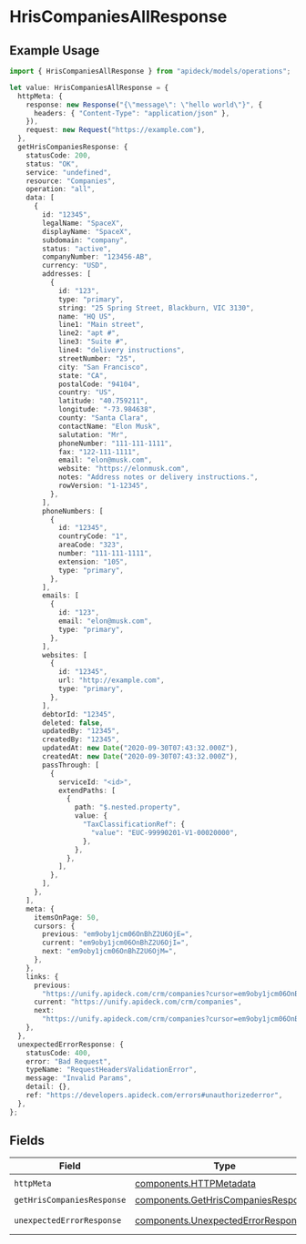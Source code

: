 # HrisCompaniesAllResponse

## Example Usage

```typescript
import { HrisCompaniesAllResponse } from "apideck/models/operations";

let value: HrisCompaniesAllResponse = {
  httpMeta: {
    response: new Response("{\"message\": \"hello world\"}", {
      headers: { "Content-Type": "application/json" },
    }),
    request: new Request("https://example.com"),
  },
  getHrisCompaniesResponse: {
    statusCode: 200,
    status: "OK",
    service: "undefined",
    resource: "Companies",
    operation: "all",
    data: [
      {
        id: "12345",
        legalName: "SpaceX",
        displayName: "SpaceX",
        subdomain: "company",
        status: "active",
        companyNumber: "123456-AB",
        currency: "USD",
        addresses: [
          {
            id: "123",
            type: "primary",
            string: "25 Spring Street, Blackburn, VIC 3130",
            name: "HQ US",
            line1: "Main street",
            line2: "apt #",
            line3: "Suite #",
            line4: "delivery instructions",
            streetNumber: "25",
            city: "San Francisco",
            state: "CA",
            postalCode: "94104",
            country: "US",
            latitude: "40.759211",
            longitude: "-73.984638",
            county: "Santa Clara",
            contactName: "Elon Musk",
            salutation: "Mr",
            phoneNumber: "111-111-1111",
            fax: "122-111-1111",
            email: "elon@musk.com",
            website: "https://elonmusk.com",
            notes: "Address notes or delivery instructions.",
            rowVersion: "1-12345",
          },
        ],
        phoneNumbers: [
          {
            id: "12345",
            countryCode: "1",
            areaCode: "323",
            number: "111-111-1111",
            extension: "105",
            type: "primary",
          },
        ],
        emails: [
          {
            id: "123",
            email: "elon@musk.com",
            type: "primary",
          },
        ],
        websites: [
          {
            id: "12345",
            url: "http://example.com",
            type: "primary",
          },
        ],
        debtorId: "12345",
        deleted: false,
        updatedBy: "12345",
        createdBy: "12345",
        updatedAt: new Date("2020-09-30T07:43:32.000Z"),
        createdAt: new Date("2020-09-30T07:43:32.000Z"),
        passThrough: [
          {
            serviceId: "<id>",
            extendPaths: [
              {
                path: "$.nested.property",
                value: {
                  "TaxClassificationRef": {
                    "value": "EUC-99990201-V1-00020000",
                  },
                },
              },
            ],
          },
        ],
      },
    ],
    meta: {
      itemsOnPage: 50,
      cursors: {
        previous: "em9oby1jcm06OnBhZ2U6OjE=",
        current: "em9oby1jcm06OnBhZ2U6OjI=",
        next: "em9oby1jcm06OnBhZ2U6OjM=",
      },
    },
    links: {
      previous:
        "https://unify.apideck.com/crm/companies?cursor=em9oby1jcm06OnBhZ2U6OjE%3D",
      current: "https://unify.apideck.com/crm/companies",
      next:
        "https://unify.apideck.com/crm/companies?cursor=em9oby1jcm06OnBhZ2U6OjM",
    },
  },
  unexpectedErrorResponse: {
    statusCode: 400,
    error: "Bad Request",
    typeName: "RequestHeadersValidationError",
    message: "Invalid Params",
    detail: {},
    ref: "https://developers.apideck.com/errors#unauthorizederror",
  },
};
```

## Fields

| Field                                                                                      | Type                                                                                       | Required                                                                                   | Description                                                                                |
| ------------------------------------------------------------------------------------------ | ------------------------------------------------------------------------------------------ | ------------------------------------------------------------------------------------------ | ------------------------------------------------------------------------------------------ |
| `httpMeta`                                                                                 | [components.HTTPMetadata](../../models/components/httpmetadata.md)                         | :heavy_check_mark:                                                                         | N/A                                                                                        |
| `getHrisCompaniesResponse`                                                                 | [components.GetHrisCompaniesResponse](../../models/components/gethriscompaniesresponse.md) | :heavy_minus_sign:                                                                         | Companies                                                                                  |
| `unexpectedErrorResponse`                                                                  | [components.UnexpectedErrorResponse](../../models/components/unexpectederrorresponse.md)   | :heavy_minus_sign:                                                                         | Unexpected error                                                                           |
